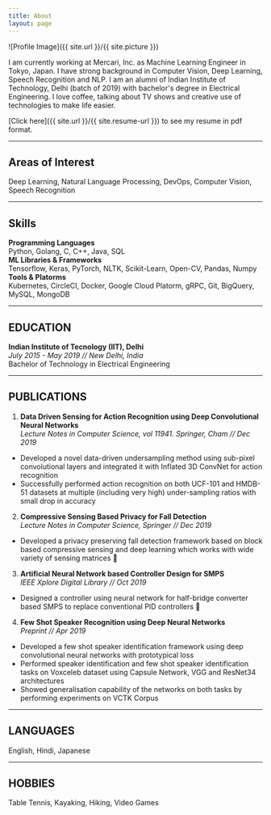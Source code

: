 ```yaml
---
title: About
layout: page
---
```

![Profile Image]({{ site.url }}/{{ site.picture }})

I am currently working at Mercari, Inc. as Machine Learning Engineer in Tokyo, Japan. I have strong background in Computer Vision, Deep Learning, Speech Recognition and NLP. I am an alumni of Indian Institute of Technology, Delhi (batch of 2019) with bachelor's degree in Electrical Engineering. I love coffee, talking about TV shows and creative use of technologies to make life easier.  

[Click here]({{ site.url }}/{{ site.resume-url }}) to see my resume in pdf format.

---
## Areas of Interest
Deep Learning, Natural Language Processing, DevOps, Computer Vision, Speech Recognition

---
## Skills
**Programming Languages**  
Python, Golang, C, C++, Java, SQL  
**ML Libraries & Frameworks**  
Tensorflow, Keras, PyTorch, NLTK, Scikit-Learn, Open-CV, Pandas, Numpy  
**Tools & Platorms**  
Kubernetes, CircleCI, Docker, Google Cloud Platorm, gRPC, Git, BigQuery, MySQL, MongoDB

---

## EDUCATION
**Indian Institute of Tecnology (IIT), Delhi**  
*July 2015 - May 2019 // New Delhi, India*  
Bachelor of Technology in Electrical Engineering

---

## PUBLICATIONS

1. **Data Driven Sensing for Action Recognition using Deep Convolutional Neural Networks**  
*Lecture Notes in Computer Science, vol 11941. Springer, Cham // Dec 2019*
  - Developed a novel data-driven undersampling method using sub-pixel convolutional layers and integrated it with Inflated 3D ConvNet for action recognition
  - Successfully performed action recognition on both UCF-101 and HMDB-51 datasets at multiple (including very high) under-sampling ratios with small drop in accuracy

2. **Compressive Sensing Based Privacy for Fall Detection**  
*Lecture Notes in Computer Science, Springer // Dec 2019*
  - Developed a privacy preserving fall detection framework based on block based compressive sensing and deep learning which works with wide variety of sensing matrices

3. **Artificial Neural Network based Controller Design for SMPS**  
*IEEE Xplore Digital Library // Oct 2019*
  - Designed a controller using neural network for half-bridge converter based SMPS to replace conventional PID controllers

4. **Few Shot Speaker Recognition using Deep Neural Networks**  
*Preprint // Apr 2019*
  - Developed a few shot speaker identification framework using deep convolutional neural networks with prototypical loss
  - Performed speaker identification and few shot speaker identification tasks on Voxceleb dataset using Capsule Network, VGG and ResNet34 architectures
  - Showed generalisation capability of the networks on both tasks by performing experiments on VCTK Corpus

---

## LANGUAGES
English, Hindi, Japanese

---

## HOBBIES
Table Tennis, Kayaking, Hiking, Video Games

<!-- <h2>Projects</h2>

<ul>
	<li><a href="https://github.com/">Lorem Lorem</a></li>
	<li><a href="https://github.com/">Ipsum Dolor</a></li>
	<li><a href="https://github.com/">Dolor Lorem</a></li>
</ul> -->
